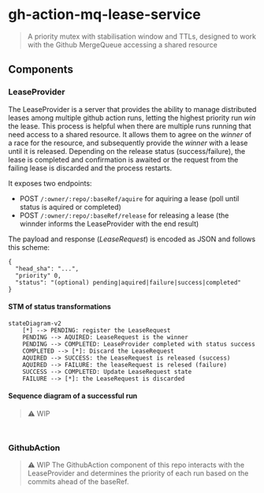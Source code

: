 # gh-action-mq-lease-service
> A priority mutex with stabilisation window and TTLs, designed to work with the Github MergeQueue accessing a shared resource

## Components

### LeaseProvider
The LeaseProvider is a server that provides the ability to manage distributed leases among multiple github action runs, letting the highest priority run _win_ the lease. This process is helpful when there are multiple runs running that need access to a shared resource. It allows them to agree on the _winner_ of a race for the resource, and subsequently provide the _winner_ with a lease until it is released.
Depending on the release status (success/failure), the lease is completed and confirmation is awaited or the request from the failing lease is discarded and the process restarts.

It exposes two endpoints:
- POST `/:owner/:repo/:baseRef/aquire` for aquiring a lease (poll until status is aquired or completed)
- POST `/:owner/:repo/:baseRef/release` for releasing a lease (the winnder informs the LeaseProvider with the end result)

The payload and response (_LeaseRequest_) is encoded as JSON and follows this scheme:
```jsonnet
{
  "head_sha": "...",
  "priority" 0,
  "status": "(optional) pending|aquired|failure|success|completed"
}
```

#### STM of status transformations
```mermaid
stateDiagram-v2
    [*] --> PENDING: register the LeaseRequest
    PENDING --> AQUIRED: LeaseRequest is the winner
    PENDING --> COMPLETED: LeaseProvider completed with status success
    COMPLETED --> [*]: Discard the LeaseRequest
    AQUIRED --> SUCCESS: the LeaseRequest is released (success)
    AQUIRED --> FAILURE: the leaseRequest is relesed (failure)
    SUCCESS --> COMPLETED: Update LeaseRequest state
    FAILURE --> [*]: the LeaseRequest is discarded
```

#### Sequence diagram of a successful run
> :warning: WIP
```mermaid


```

### GithubAction
> :warning: WIP
The GithubAction component of this repo interacts with the LeaseProvider and determines the priority of each run based on the commits ahead of the baseRef.
